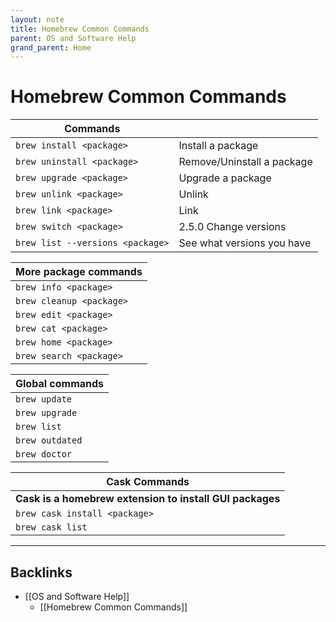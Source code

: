 ```yaml
---
layout: note
title: Homebrew Common Commands
parent: OS and Software Help
grand_parent: Home
---
```


# Homebrew Common Commands

| Commands                         |                            |
| -------------------------------- | -------------------------- |
| `brew install <package>`         | Install a package          |
| `brew uninstall <package>`       | Remove/Uninstall a package |
| `brew upgrade <package>`         | Upgrade a package          |
| `brew unlink <package>`          | Unlink                     |
| `brew link <package>`            | Link                       |
| `brew switch <package>`          | 2.5.0 Change versions      |
| `brew list --versions <package>` | See what versions you have |

| More package commands    |
| ------------------------ |
| `brew info <package>`    | List versions, caveats, etc |
| `brew cleanup <package>` | Remove old versions |
| `brew edit <package>`    | Edit this formula |
| `brew cat <package>`     | Print this formula |
| `brew home <package>`    | Open homepage |
| `brew search <package>`  | Search for formulas |

| Global commands |
| --------------- |
| `brew update`   | Update brew and cask |
| `brew upgrade`  | Upgrade all packages |
| `brew list`     | List installed |
| `brew outdated` | What’s due for upgrades? |
| `brew doctor`   | Diagnose brew issues |

| Cask Commands                                            |
| -------------------------------------------------------- |
| **Cask is a homebrew extension to install GUI packages** |
| `brew cask install <package>`                            | Install the cask packages |
| `brew cask list`                                         | List installed applications |

---
## Backlinks
* [[OS and Software Help]]
	* [[Homebrew Common Commands]]


